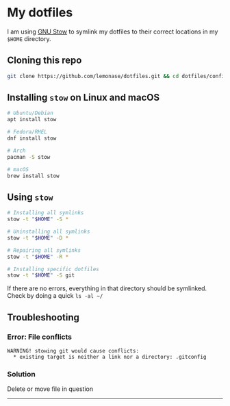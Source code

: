 # My dotfiles

I am using [GNU Stow](https://www.gnu.org/software/stow/) to symlink
my dotfiles to their correct locations in my `$HOME` directory.

## Cloning this repo

```bash
git clone https://github.com/lemonase/dotfiles.git && cd dotfiles/config
```

## Installing `stow` on Linux and macOS

```bash
# Ubuntu/Debian
apt install stow

# Fedora/RHEL
dnf install stow

# Arch
pacman -S stow

# macOS
brew install stow
```

## Using `stow`

```bash
# Installing all symlinks
stow -t "$HOME" -S *

# Uninstalling all symlinks
stow -t "$HOME" -D *

# Repairing all symlinks
stow -t "$HOME" -R *

# Installing specific dotfiles
stow -t "$HOME" -S git
```

If there are no errors, everything in that directory should be symlinked.
Check by doing a quick `ls -al ~/`

## Troubleshooting

### Error: File conflicts

```
WARNING! stowing git would cause conflicts:
  * existing target is neither a link nor a directory: .gitconfig
```

### Solution

Delete or move file in question

---

